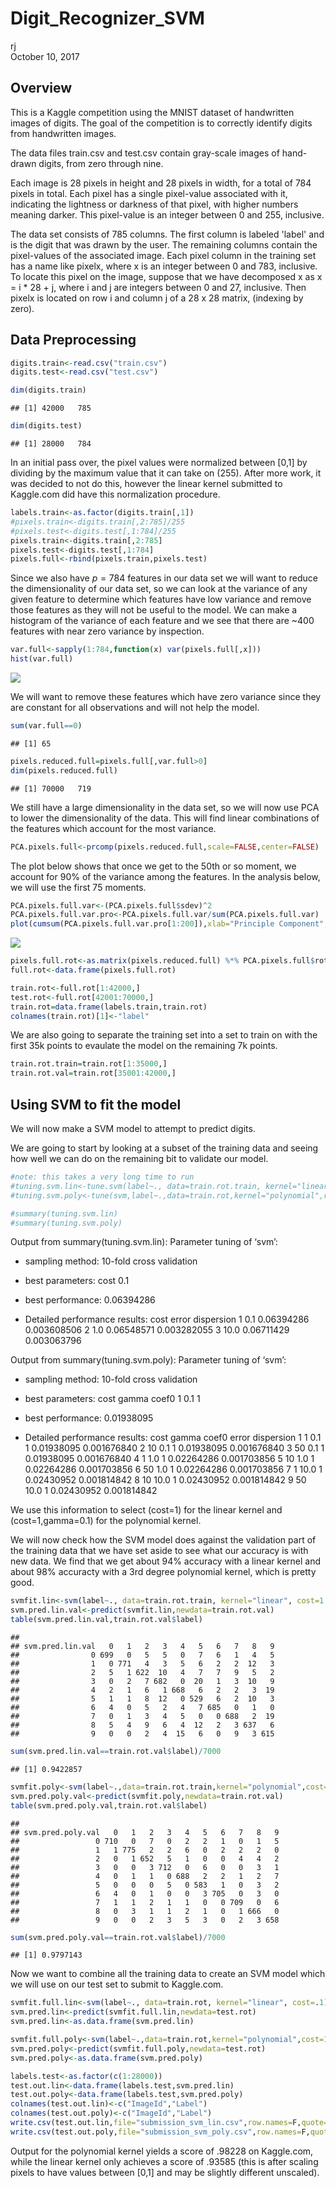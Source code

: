 # Digit_Recognizer_SVM
rj  
October 10, 2017  



## Overview

This is a Kaggle competition using the MNIST dataset of handwritten images of digits.
The goal of the competition is to correctly identify digits from handwritten images.


The data files train.csv and test.csv contain gray-scale images of hand-drawn digits, from zero through nine.

Each image is 28 pixels in height and 28 pixels in width, for a total of 784 pixels in total. 
Each pixel has a single pixel-value associated with it, indicating the lightness or darkness of that pixel, with higher numbers meaning darker. 
This pixel-value is an integer between 0 and 255, inclusive.

The data set consists of 785 columns.
The first column is labeled 'label' and is the digit that was drawn by the user.
The remaining columns contain the pixel-values of the associated image.
Each pixel column in the training set has a name like pixelx, where x is an integer between 0 and 783, inclusive. 
To locate this pixel on the image, suppose that we have decomposed x as x = i * 28 + j, where i and j are integers between 0 and 27, inclusive. 
Then pixelx is located on row i and column j of a 28 x 28 matrix, (indexing by zero).




## Data Preprocessing


```r
digits.train<-read.csv("train.csv")
digits.test<-read.csv("test.csv")
```


```r
dim(digits.train)
```

```
## [1] 42000   785
```

```r
dim(digits.test)
```

```
## [1] 28000   784
```


In an initial pass over, the pixel values were normalized between [0,1] by dividing by the maximum value that it can take on (255).
After more work, it was decided to not do this, however the linear kernel submitted to Kaggle.com did have this normalization procedure.

```r
labels.train<-as.factor(digits.train[,1])
#pixels.train<-digits.train[,2:785]/255
#pixels.test<-digits.test[,1:784]/255
pixels.train<-digits.train[,2:785]
pixels.test<-digits.test[,1:784]
pixels.full<-rbind(pixels.train,pixels.test)
```

Since we also have $p=784$ features in our data set we will want to reduce the dimensionality of our data set, so we can look at the variance of any given feature to determine which features have low variance and remove those features as they will not be useful to the model.
We can make a histogram of the variance of each feature and we see that there are ~400 features with near zero variance by inspection.

```r
var.full<-sapply(1:784,function(x) var(pixels.full[,x]))
hist(var.full)
```

![](Digit_Recognizer_files/figure-html/variance-1.png)<!-- -->

We will want to remove these features which have zero variance since they are constant for all observations and will not help the model.


```r
sum(var.full==0)
```

```
## [1] 65
```

```r
pixels.reduced.full=pixels.full[,var.full>0]
dim(pixels.reduced.full)
```

```
## [1] 70000   719
```





We still have a large dimensionality in the data set, so we will now use PCA to lower the dimensionality of the data.
This will find linear combinations of the features which account for the most variance.


```r
PCA.pixels.full<-prcomp(pixels.reduced.full,scale=FALSE,center=FALSE)
```

The plot below shows that once we get to the 50th or so moment, we account for 90% of the variance among the features.  In the analysis below, we will use the first 75 moments.

```r
PCA.pixels.full.var<-(PCA.pixels.full$sdev)^2
PCA.pixels.full.var.pro<-PCA.pixels.full.var/sum(PCA.pixels.full.var)
plot(cumsum(PCA.pixels.full.var.pro[1:200]),xlab="Principle Component",ylab="Cumulative proportion of variance explained")
```

![](Digit_Recognizer_files/figure-html/PCA_plotting_of_variance_explained-1.png)<!-- -->


```r
pixels.full.rot<-as.matrix(pixels.reduced.full) %*% PCA.pixels.full$rotation[,1:75]
full.rot<-data.frame(pixels.full.rot)

train.rot<-full.rot[1:42000,]
test.rot<-full.rot[42001:70000,]
train.rot=data.frame(labels.train,train.rot)
colnames(train.rot)[1]<-"label"
```


We are also going to separate the training set into a set to train on with the first 35k points to evaulate the model on the remaining 7k points.


```r
train.rot.train=train.rot[1:35000,]
train.rot.val=train.rot[35001:42000,]
```


## Using SVM to fit the model

We will now make a SVM model to attempt to predict digits.



We are going to start by looking at a subset of the training data and seeing how well we can do on the remaining bit to validate our model.


```r
#note: this takes a very long time to run
#tuning.svm.lin<-tune.svm(label~., data=train.rot.train, kernel="linear", cost=c(.05,.1,.5,1,3))
#tuning.svm.poly<-tune(svm,label~.,data=train.rot,kernel="polynomial",ranges=list(cost=c(1,10,50),gamma=c(.1,1,10),coef0=c(1)),degree=3)
```


```r
#summary(tuning.svm.lin)
#summary(tuning.svm.poly)
```


Output from summary(tuning.svm.lin):
Parameter tuning of ‘svm’:

- sampling method: 10-fold cross validation 

- best parameters:
 cost
  0.1

- best performance: 0.06394286 

- Detailed performance results:
  cost      error  dispersion
1  0.1 0.06394286 0.003608506
2  1.0 0.06548571 0.003282055
3 10.0 0.06711429 0.003063796


Output from summary(tuning.svm.poly):
Parameter tuning of ‘svm’:

- sampling method: 10-fold cross validation 

- best parameters:
 cost gamma coef0
    1   0.1     1

- best performance: 0.01938095 

- Detailed performance results:
  cost gamma coef0      error  dispersion
1    1   0.1     1 0.01938095 0.001676840
2   10   0.1     1 0.01938095 0.001676840
3   50   0.1     1 0.01938095 0.001676840
4    1   1.0     1 0.02264286 0.001703856
5   10   1.0     1 0.02264286 0.001703856
6   50   1.0     1 0.02264286 0.001703856
7    1  10.0     1 0.02430952 0.001814842
8   10  10.0     1 0.02430952 0.001814842
9   50  10.0     1 0.02430952 0.001814842

We use this information to select (cost=1) for the linear kernel and (cost=1,gamma=0.1) for the polynomial kernel.


We will now check how the SVM model does against the validation part of the training data that we have set aside to see what our accuracy is with new data.
We find that we get about 94% accuracy with a linear kernel and about 98% accuracty with a 3rd degree polynomial kernel, which is pretty good.


```r
svmfit.lin<-svm(label~., data=train.rot.train, kernel="linear", cost=1.0)
svm.pred.lin.val<-predict(svmfit.lin,newdata=train.rot.val)
table(svm.pred.lin.val,train.rot.val$label)
```

```
##                 
## svm.pred.lin.val   0   1   2   3   4   5   6   7   8   9
##                0 699   0   5   5   0   7   6   1   4   5
##                1   0 771   4   3   5   6   2   2  12   3
##                2   5   1 622  10   4   7   7   9   5   2
##                3   0   2   7 682   0  20   1   3  10   9
##                4   2   1   6   1 668   6   2   2   3  19
##                5   1   1   8  12   0 529   6   2  10   3
##                6   4   0   5   2   4   7 685   0   1   0
##                7   0   1   3   4   5   0   0 688   2  19
##                8   5   4   9   6   4  12   2   3 637   6
##                9   0   0   2   4  15   6   0   9   3 615
```

```r
sum(svm.pred.lin.val==train.rot.val$label)/7000
```

```
## [1] 0.9422857
```

```r
svmfit.poly<-svm(label~.,data=train.rot.train,kernel="polynomial",cost=1,degree=3,coef0=1,gamma=0.1)
svm.pred.poly.val<-predict(svmfit.poly,newdata=train.rot.val)
table(svm.pred.poly.val,train.rot.val$label)
```

```
##                  
## svm.pred.poly.val   0   1   2   3   4   5   6   7   8   9
##                 0 710   0   7   0   2   2   1   0   1   5
##                 1   1 775   2   2   6   0   2   2   2   0
##                 2   0   1 652   5   1   0   0   4   4   2
##                 3   0   0   3 712   0   6   0   0   3   1
##                 4   0   1   1   0 688   2   2   1   2   7
##                 5   0   0   0   5   0 583   1   0   3   2
##                 6   4   0   1   0   0   3 705   0   3   0
##                 7   1   1   2   1   1   0   0 709   0   6
##                 8   0   3   1   1   2   1   0   1 666   0
##                 9   0   0   2   3   5   3   0   2   3 658
```

```r
sum(svm.pred.poly.val==train.rot.val$label)/7000
```

```
## [1] 0.9797143
```


Now we want to combine all the training data to create an SVM model which we will use on our test set to submit to Kaggle.com.


```r
svmfit.full.lin<-svm(label~., data=train.rot, kernel="linear", cost=.1)
svm.pred.lin<-predict(svmfit.full.lin,newdata=test.rot)
svm.pred.lin<-as.data.frame(svm.pred.lin)
```


```r
svmfit.full.poly<-svm(label~.,data=train.rot,kernel="polynomial",cost=1,degree=3,coef0=1,gamma=0.1)
svm.pred.poly<-predict(svmfit.full.poly,newdata=test.rot)
svm.pred.poly<-as.data.frame(svm.pred.poly)
```



```r
labels.test<-as.factor(c(1:28000))
test.out.lin<-data.frame(labels.test,svm.pred.lin)
test.out.poly<-data.frame(labels.test,svm.pred.poly)
colnames(test.out.lin)<-c("ImageId","Label")
colnames(test.out.poly)<-c("ImageId","Label")
write.csv(test.out.lin,file="submission_svm_lin.csv",row.names=F,quote=F)
write.csv(test.out.poly,file="submission_svm_poly.csv",row.names=F,quote=F)
```



Output for the polynomial kernel yields a score of .98228 on Kaggle.com, while the linear kernel only achieves a score of .93585 (this is after scaling pixels to have values between [0,1] and may be slightly different unscaled).







